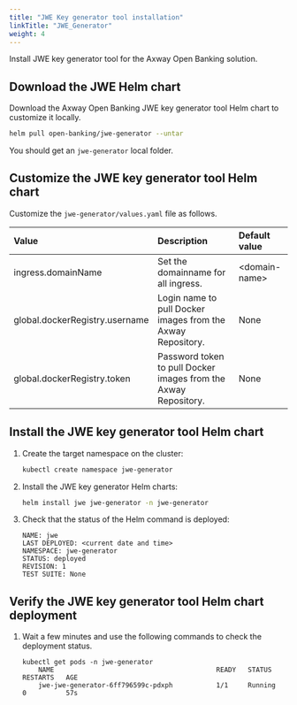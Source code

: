 ```yaml
---
title: "JWE Key generator tool installation"
linkTitle: "JWE_Generator"
weight: 4
---
```

Install JWE key generator tool for the Axway Open Banking solution.

## Download the JWE Helm chart

Download the Axway Open Banking JWE key generator tool Helm chart to customize it locally.

```bash
helm pull open-banking/jwe-generator --untar
```

You should get an `jwe-generator` local folder.

## Customize the JWE key generator tool Helm chart

Customize the `jwe-generator/values.yaml` file as follows.

| Value         | Description                           | Default value  |
|:------------- |:------------------------------------- |:-------------- |
| ingress.domainName | Set the domainname for all ingress. | \<domain-name> |
| global.dockerRegistry.username | Login name to pull Docker images from the Axway Repository. | None |
| global.dockerRegistry.token | Password token to pull Docker images from the Axway Repository. | None |

## Install the JWE key generator tool Helm chart

1. Create the target namespace on the cluster:

   ```bash
   kubectl create namespace jwe-generator
   ```

2. Install the JWE key generator Helm charts:

   ```bash
   helm install jwe jwe-generator -n jwe-generator
   ```

3. Check that the status of the Helm command is deployed:

   ```
   NAME: jwe
   LAST DEPLOYED: <current date and time>
   NAMESPACE: jwe-generator 
   STATUS: deployed
   REVISION: 1 
   TEST SUITE: None
   ```

## Verify the JWE key generator tool Helm chart deployment

1. Wait a few minutes and use the following commands to check the deployment status.

   ```
   kubectl get pods -n jwe-generator 
       NAME                                         READY   STATUS    RESTARTS   AGE
       jwe-jwe-generator-6ff796599c-pdxph           1/1     Running   0          57s
       
   ```
